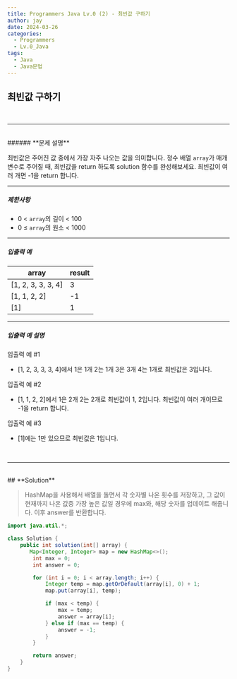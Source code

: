 ```yaml
---
title: Programmers Java Lv.0 (2) - 최빈값 구하기
author: jay
date: 2024-03-26
categories:
  - Programmers
  - Lv.0_Java
tags:
  - Java
  - Java문법
---
```

## **최빈값 구하기**

<br />

---

<br/>
###### **문제 설명**

최빈값은 주어진 값 중에서 가장 자주 나오는 값을 의미합니다. 정수 배열 `array`가 매개변수로 주어질 때, 최빈값을 return 하도록 solution 함수를 완성해보세요. 최빈값이 여러 개면 -1을 return 합니다.

---

##### **제한사항**

- 0 < `array`의 길이 < 100
- 0 ≤ `array`의 원소 < 1000

---

##### **입출력 예**

|array|result|
|---|---|
|[1, 2, 3, 3, 3, 4]|3|
|[1, 1, 2, 2]|-1|
|[1]|1|

---

##### **입출력 예 설명**

입출력 예 #1

- [1, 2, 3, 3, 3, 4]에서 1은 1개 2는 1개 3은 3개 4는 1개로 최빈값은 3입니다.

입출력 예 #2

- [1, 1, 2, 2]에서 1은 2개 2는 2개로 최빈값이 1, 2입니다. 최빈값이 여러 개이므로 -1을 return 합니다.

입출력 예 #3

- [1]에는 1만 있으므로 최빈값은 1입니다.

<br />

---

<br/>
## **Solution** 
<br/>

> HashMap을 사용해서 배열을 돌면서 각 숫자별 나온 횟수를 저장하고, 그 값이 현재까지 나온 값중 가장 높은 값일 경우에 max와, 해당 숫자를 업데이트 해줍니다. 이후 answer를 반환합니다.

```java
import java.util.*;

class Solution {
    public int solution(int[] array) {
       Map<Integer, Integer> map = new HashMap<>();
        int max = 0;
        int answer = 0;

        for (int i = 0; i < array.length; i++) {
            Integer temp = map.getOrDefault(array[i], 0) + 1;
            map.put(array[i], temp);

            if (max < temp) {
                max = temp;
                answer = array[i];
            } else if (max == temp) {
                answer = -1;
            }
        }

        return answer;
    }
}
```